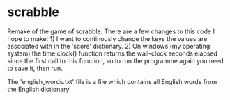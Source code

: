 # scrabble
Remake of the game of scrabble. There are a few changes to this code I hope to make: 1) I want to continously change the keys the values are associated with in the 'score' dictionary. 2) On windows (my operating system) the time.clock() function returns the wall-clock seconds elapsed since the first call to this function, so to run the programme again you need to save it, then run. 

The 'english_words.txt' file is a file which contains all English words from the English dictionary

        

